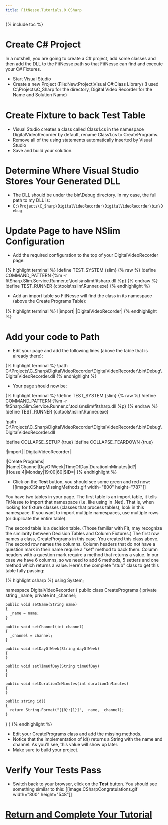 ```yaml
---
title: FitNesse.Tutorials.0.CSharp
---
```

{% include toc %}
# Create C# Project
In a nutshell, you are going to create a C# project, add some classes and then add the DLL to the FitNesse path so that FitNesse can find and execute your C# Fixtures.

* Start Visual Studio
* Create a new Project (File:New:Project:Visual C#:Class Library) (I used C:\Projects\C_Sharp for the directory, Digital Video Recorder for the Name and Solution Name)

# Create Fixture to back Test Table
* Visual Studio creates a class called Class1.cs in the namespace DigitalVideoRecorder by default, rename Class1.cs to CreatePrograms.
* Remove all of the using statements automatically inserted by Visual Studio
* Save and build your solution.

# Determine Where Visual Studio Stores Your Generated DLL
* The DLL should be under the bin\Debug directory. In my case, the full path to my DLL is:
* ```C:\Projects\C_Sharp\DigitalVideoRecorder\DigitalVideoRecorder\bin\Debug```

# Update Page to have NSlim Configuration
* Add the required configuration to the top of your DigitalVideoRecorder page:

{% highlight terminal %}
!define TEST_SYSTEM {slim}
{% raw %}
!define COMMAND_PATTERN {%m -r fitSharp.Slim.Service.Runner,c:\tools\nslim\fitsharp.dll %p}
{% endraw %}
!define TEST_RUNNER {c:\tools\nslim\Runner.exe}
{% endhighlight %}

* Add an import table so FitNesse will find the class in its namespace (above the Create Programs Table):

{% highlight terminal %}
!|import|
|DigitalVideoRecorder|
{% endhighlight %}

# Add your code to Path
* Edit your page and add the following lines (above the table that is already there):

{% highlight terminal %}
!path C:\Projects\C_Sharp\DigitalVideoRecorder\DigitalVideoRecorder\bin\Debug\DigitalVideoRecorder.dll
{% endhighlight %}

* Your page should now be:

{% highlight terminal %}
!define TEST_SYSTEM {slim}
{% raw %}
!define COMMAND_PATTERN {%m -r fitSharp.Slim.Service.Runner,c:\tools\nslim\fitsharp.dll %p}
{% endraw %}
!define TEST_RUNNER {c:\tools\nslim\Runner.exe}

!path C:\Projects\C_Sharp\DigitalVideoRecorder\DigitalVideoRecorder\bin\Debug\DigitalVideoRecorder.dll

!define COLLAPSE_SETUP {true}
!define COLLAPSE_TEARDOWN {true}

!|import|
|DigitalVideoRecorder|
 
!|Create Programs|
|Name|Channel|DayOfWeek|TimeOfDay|DurationInMinutes|id?|
|House|4|Monday|19:00|60|$ID=|
{% endhighlight %}

* Click on the **Test** button, you should see some green and red now:
[[image:CSharpMissingMethods.gif width="800" height="787"]]

You have two tables in your page. The first table is an import table, it tells FitNesse to import that namespace (i.e. like using in .Net). That is, when looking for fixture classes (classes that process tables), look in this namespace. If you want to import multiple namespaces, use multiple rows (or duplicate the entire table).

The second table is a decision table. (Those familiar with Fit, may recognize the similarity between Decision Tables and Column Fixtures.) The first row names a class, CreatePrograms in this case. You created this class above. The second row names the columns. Column headers that do not have a question mark in their name require a "set" method to back them. Column headers with a question mark require a method that returns a value. In our case we have 6 columns, so we need to add 6 methods, 5 setters and one method which returns a value. Here's the complete "stub" class to get this table fully passing:

{% highlight csharp %}
using System;

namespace DigitalVideoRecorder
{
  public class CreatePrograms
  {
    private string _name;
    private int _channel;

    public void setName(String name)
    {
      _name = name;
    }

    public void setChannel(int channel)
    {
      _channel = channel;
    }

    public void setDayOfWeek(String dayOfWeek)
    {
    }

    public void setTimeOfDay(String timeOfDay)
    {
    }

    public void setDurationInMinutes(int durationInMinutes)
    {
    }

    public string id()
    {
      return String.Format("[{0}:{1}]", _name, _channel);
    }
  }
}
{% endhighlight %}

* Edit your CreatePrograms class and add the missing methods.
* Notice that the implementation of id() returns a String with the name and channel. As you'll see, this value will show up later.
* Make sure to build your project.

# Verify Your Tests Pass
* Switch back to your browser, click on the **Test** button. You should see something similar to this:
[[image:CSharpCongratulations.gif width="800" height="548"]]

# [Return and Complete Your Tutorial](FitNesse.Tutorials.0#Congratulations)
 
